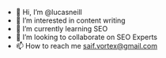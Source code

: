 - 👋 Hi, I’m @lucasneill
- 👀 I’m interested in content writing
- 🌱 I’m currently learning SEO
- 💞️ I’m looking to collaborate on SEO Experts
- 📫 How to reach me saif.vortex@gmail.com

<!---
lucasneill/lucasneill is a ✨ special ✨ repository because its `README.md` (this file) appears on your GitHub profile.
You can click the Preview link to take a look at your changes.
--->
